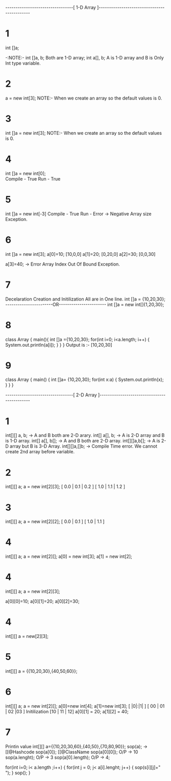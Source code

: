 ---------------------------------[ 1-D Array ]--------------------------------------------

# 1

<!-- Array Declaration -->

int []a;

-:NOTE:-
int []a, b; Both are 1-D array;
int a[], b; A is 1-D array and B is Only Int type variable.

# 2

<!-- Array creation  -->

a = new int[3];
NOTE:- When we create an array so the default values is 0.

# 3

<!-- Array creation and Declaratoion in one line   -->

int []a = new int[3];
NOTE:- When we create an array so the default values is 0.

# 4

<!-- Array Size is [0] -->

int []a = new int[0];  
Compile - True
Run - True

# 5

<!-- Array size is [-3] or Negative -->

int []a = new int[-3]
Compile - True
Run - Error -> Negative Array size Exception.

# 6

<!-- Initilization of an array -->

int []a = new int[3];
a[0]=10; [10,0,0]
a[1]=20; [0,20,0]
a[2]=30; [0,0,30]

a[3]=40; -> Error Array Index Out Of Bound Exception.

# 7

Decelaration Creation and Initilization All are in One line.
int []a = {10,20,30};
-----------------------OR-----------------------
int []a = new int[]{1,20,30};

# 8

<!-- Retrive an Array -->
<!-- Print the Array value -->

class Array
{
main(){
int []a ={10,20,30};
for(int i=0; i<a.length; i++)
{
System.out.println(a[i]);
}
}
}
Output is :- [10,20,30]

# 9

<!-- For Each Loop -->

class Array
{
main()
{
int []a= {10,20,30};
for(int x:a)
{
System.out.println(x);
}
}
}

---------------------------------[ 2-D Array ]--------------------------------------------

# 1

<!-- Declare 2-D array -->

int[][] a, b; -> A and B both are 2-D arary.
int[] a[], b; -> A is 2-D array and B is 1-D array.
int[] a[], b[]; -> A and B both are 2-D array.
int[][]a,b[];   -> A is 2-D array but B is 3-D Array.
int[][]a,[]b;   -> Compile Time error. We cannot create 2nd array before variable.


# 2 
<!-- Creation of array -->
int[][] a;
a = new int[2][3];  [ 0.0 | 0.1 | 0.2 ]
                    [ 1.0 | 1.1 | 1.2 ]
# 3
<!-- matrix array -->
int[][] a;
a = new int[2][2];  [ 0.0 | 0.1 ]
                    [ 1.0 | 1.1 ]
# 4                  
<!-- Jagged Array -->
int[][] a;
a = new int[2][]; 
a[0] = new int[3];
a[1] = new int[2];

# 4
<!-- Initilazation of an array -->
int[][] a;
a = new int[2][3];

a[0][0]=10;
a[0][1]=20;
a[0][2]=30;

# 4
<!-- Decelaration and creation in one line -->
int[][] a = new[2][3];

# 5
<!-- Decelaration creation and Initilazation -->
int[][] a = {{10,20,30},{40,50,60}};

# 6
<!-- Jagged array -->
int[][] a;
a = new int[2][];
a[0]=new int[4];
a[1]=new int[3];    [ |0|:|1| ]
                    [ 00 | 01 | 02 |03 ]
Initilization       [10 | 11 | 12]
a[0][1] = 20;
a[1][2] = 40;

# 7 
Printin value
int[][] a={{10,20,30,60},{40,50},{70,80,90}};
sop(a); -> [[@Hashcode
sop(a[0]); [[@ClassName
sop(a[0][0]); O/P -> 10
sop(a.lenght); O/P -> 3
sop(a[0].length); O/P -> 4;

for(int i=0; i< a.length ;i++)
{
    for(int j = 0; j< a[i].lenght; j++)
    {
        sop(s[i][j]+" ");
    }
    sop();
}


